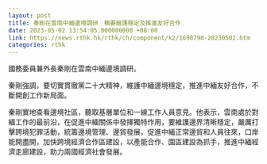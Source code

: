```yaml
---
layout: post
title: 秦剛在雲南中緬邊境調研　稱要維護穩定及推進友好合作
date: 2023-05-02 13:54:05.000000000 +08:00
link: https://news.rthk.hk/rthk/ch/component/k2/1698798-20230502.htm
categories: rthk
---
```


國務委員兼外長秦剛在雲南中緬邊境調研。

秦剛強調，要切實貫徹黨二十大精神，維護中緬邊境穩定，推進中緬友好合作，不斷開創工作新局面。 

秦剛實地查看邊境社區，聽取基層單位和一線工作人員意見。他表示，雲南處於對緬工作的最前沿，在促進中緬關係中發揮獨特作用，要維護邊界清晰穩定，嚴厲打擊跨境犯罪活動，統籌邊境管理、邊貿發展，促進中緬正常邊貿和人員往來，口岸能開盡開，加快跨境經濟合作區建設，以產能合作、園區建設為抓手，推進中緬經濟走廊建設，助力兩國經濟社會發展。
